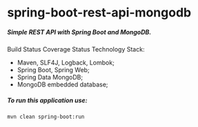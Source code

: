 # spring-boot-rest-api-mongodb

##### Simple REST API with Spring Boot and MongoDB.

Build Status Coverage Status
Technology Stack:
* Maven, SLF4J, Logback, Lombok;
* Spring Boot, Spring Web;
* Spring Data MongoDB;
* MongoDB embedded database;

##### To run this application use:

`mvn clean spring-boot:run`
